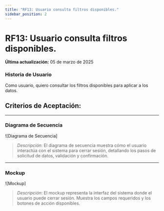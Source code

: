 ```yaml
---
title: "RF13: Usuario consulta filtros disponibles."  
sidebar_position: 2
---
```


# RF13: Usuario consulta filtros disponibles.

**Última actualización:** 05 de marzo de 2025

### Historia de Usuario

Como usuario, quiero consultar los filtros disponibles para aplicar a los datos.

  **Criterios de Aceptación:**
  - 

---

### Diagrama de Secuencia

![Diagrama de Secuencia] 

> *Descripción*: El diagrama de secuencia muestra cómo el usuario interactúa con el sistema para cerrar sesión, detallando los pasos de solicitud de datos, validación y confirmación.

---

### Mockup

![Mockup]

> *Descripción*: El mockup representa la interfaz del sistema donde el usuario puede cerrar sesión. Muestra los campos requeridos y los botones de acción disponibles.
